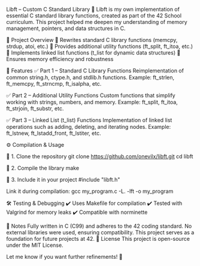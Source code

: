 Libft – Custom C Standard Library
📌 Libft is my own implementation of essential C standard library functions, created as part of the 42 School curriculum. 
This project helped me deepen my understanding of memory management, pointers, and data structures in C.

📂 Project Overview
🔹 Rewrites standard C library functions (memcpy, strdup, atoi, etc.)
🔹 Provides additional utility functions (ft_split, ft_itoa, etc.)
🔹 Implements linked list functions (t_list for dynamic data structures)
🔹 Ensures memory efficiency and robustness

📜 Features
✅ Part 1 – Standard C Library Functions
Reimplementation of common string.h, ctype.h, and stdlib.h functions.
Example: ft_strlen, ft_memcpy, ft_strncmp, ft_isalpha, etc.

✅ Part 2 – Additional Utility Functions
Custom functions that simplify working with strings, numbers, and memory.
Example: ft_split, ft_itoa, ft_strjoin, ft_substr, etc.

✅ Part 3 – Linked List (t_list) Functions
Implementation of linked list operations such as adding, deleting, and iterating nodes.
Example: ft_lstnew, ft_lstadd_front, ft_lstiter, etc.

⚙️ Compilation & Usage

🔧 1. Clone the repository
git clone https://github.com/onevilx/libft.git
cd libft

🔧 2. Compile the library
make

🔧 3. Include it in your project
#include "libft.h"

Link it during compilation:
gcc my_program.c -L. -lft -o my_program

🛠️ Testing & Debugging
✔️ Uses Makefile for compilation
✔️ Tested with Valgrind for memory leaks
✔️ Compatible with norminette

📌 Notes
Fully written in C (C99) and adheres to the 42 coding standard.
No external libraries were used, ensuring compatibility.
This project serves as a foundation for future projects at 42.
📜 License
This project is open-source under the MIT License.

Let me know if you want further refinements! 🚀
